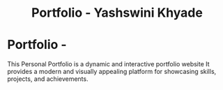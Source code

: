 <a name="readme-top"></a>

<h1 align='center'> Portfolio - Yashswini Khyade </h1>




# Portfolio -

This Personal Portfolio is a dynamic and interactive portfolio website  It provides a modern and visually appealing platform for showcasing  skills, projects, and achievements.



